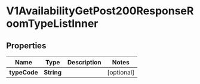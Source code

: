 

# V1AvailabilityGetPost200ResponseRoomTypeListInner


## Properties

| Name | Type | Description | Notes |
|------------ | ------------- | ------------- | -------------|
|**typeCode** | **String** |  |  [optional] |



